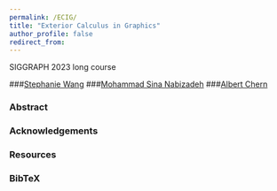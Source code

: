 ```yaml
---
permalink: /ECIG/
title: "Exterior Calculus in Graphics"
author_profile: false
redirect_from: 
---
```


SIGGRAPH 2023 long course

###[Stephanie Wang](https://stephaniewang.page/)
###[Mohammad Sina Nabizadeh](https://sinabiz.github.io/)
###[Albert Chern](https://cseweb.ucsd.edu/~alchern/)

### Abstract

### Acknowledgements

### Resources

### BibTeX
